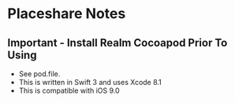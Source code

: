 # Placeshare Notes

## Important - Install Realm Cocoapod Prior To Using
* See pod.file.
* This is written in Swift 3 and uses Xcode 8.1
* This is compatible with iOS 9.0

